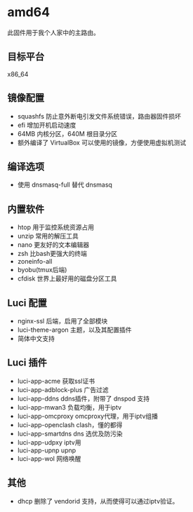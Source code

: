 # amd64

此固件用于我个人家中的主路由。

## 目标平台

x86_64

## 镜像配置

- squashfs 防止意外断电引发文件系统错误，路由器固件损坏
- efi 增加开机启动速度
- 64MB 内核分区，640M 根目录分区
- 额外编译了 VirtualBox 可以使用的镜像，方便使用虚拟机测试

## 编译选项

- 使用 dnsmasq-full 替代 dnsmasq

## 内置软件

- htop 用于监控系统资源占用
- unzip 常用的解压工具
- nano 更友好的文本编辑器
- zsh 比bash更强大的终端
- zoneinfo-all
- byobu(tmux后端)
- cfdisk 世界上最好用的磁盘分区工具

## Luci 配置

- nginx-ssl 后端，启用了全部模块
- luci-theme-argon 主题，以及其配置插件
- 简体中文支持

## Luci 插件

- luci-app-acme 获取ssl证书
- luci-app-adblock-plus 广告过滤
- luci-app-ddns ddns插件，附带了 dnspod 支持
- luci-app-mwan3 负载均衡，用于iptv
- luci-app-omcproxy omcproxy代理，用于iptv组播
- luci-app-openclash clash，懂的都得
- luci-app-smartdns dns 选优及防污染
- luci-app-udpxy iptv用
- luci-app-upnp upnp
- luci-app-wol 网络唤醒

## 其他

- dhcp 删除了 vendorid 支持，从而使得可以通过iptv验证。
